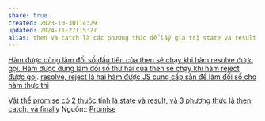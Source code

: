 ```yaml
---
share: true
created: 2023-10-30T14:29
updated: 2024-11-27T15:27
alias: then và catch là các phương thức để lấy giá trị state và result của vật thể promise
---
```

[Hàm được dùng làm đối số đầu tiên của then sẽ chạy khi hàm resolve được gọi. Hàm được dùng làm đối số thứ hai của then sẽ chạy khi hàm reject được gọi](./H%C3%A0m%20%C4%91%C6%B0%E1%BB%A3c%20d%C3%B9ng%20l%C3%A0m%20%C4%91%E1%BB%91i%20s%E1%BB%91%20%C4%91%E1%BA%A7u%20ti%C3%AAn%20c%E1%BB%A7a%20then%20s%E1%BA%BD%20ch%E1%BA%A1y%20khi%20h%C3%A0m%20resolve%20%C4%91%C6%B0%E1%BB%A3c%20g%E1%BB%8Di.%20H%C3%A0m%20%C4%91%C6%B0%E1%BB%A3c%20d%C3%B9ng%20l%C3%A0m%20%C4%91%E1%BB%91i%20s%E1%BB%91%20th%E1%BB%A9%20hai%20c%E1%BB%A7a%20then%20s%E1%BA%BD%20ch%E1%BA%A1y%20khi%20h%C3%A0m%20reject%20%C4%91%C6%B0%E1%BB%A3c%20g%E1%BB%8Di.md). [resolve, reject là hai hàm được JS cung cấp sẵn để làm đối số cho hàm thực thi](../L%E1%BB%9Bp%20Promise,%20resolve,%20reject/resolve,%20reject%20l%C3%A0%20hai%20h%C3%A0m%20%C4%91%C6%B0%E1%BB%A3c%20JS%20cung%20c%E1%BA%A5p%20s%E1%BA%B5n%20%C4%91%E1%BB%83%20l%C3%A0m%20%C4%91%E1%BB%91i%20s%E1%BB%91%20cho%20h%C3%A0m%20th%E1%BB%B1c%20thi.md)

[Vật thể promise có 2 thuộc tính là state và result, và 3 phương thức là then, catch, và finally](./V%E1%BA%ADt%20th%E1%BB%83%20promise%20c%C3%B3%202%20thu%E1%BB%99c%20t%C3%ADnh%20l%C3%A0%20state%20v%C3%A0%20result,%20v%C3%A0%203%20ph%C6%B0%C6%A1ng%20th%E1%BB%A9c%20l%C3%A0%20then,%20catch,%20v%C3%A0%20finally.md)
Nguồn:: [Promise](https://javascript.info/promise-basics)